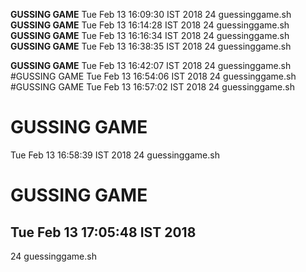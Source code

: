 **GUSSING GAME**
Tue Feb 13 16:09:30 IST 2018
24 guessinggame.sh
**GUSSING GAME**
Tue Feb 13 16:14:28 IST 2018
24 guessinggame.sh
**GUSSING GAME**
Tue Feb 13 16:16:34 IST 2018
24 guessinggame.sh
**GUSSING GAME**
Tue Feb 13 16:38:35 IST 2018
24 guessinggame.sh

**GUSSING GAME**
Tue Feb 13 16:42:07 IST 2018
24 guessinggame.sh
#GUSSING GAME
Tue Feb 13 16:54:06 IST 2018
24 guessinggame.sh
#GUSSING GAME
Tue Feb 13 16:57:02 IST 2018
24 guessinggame.sh
# GUSSING GAME
Tue Feb 13 16:58:39 IST 2018
24 guessinggame.sh
# GUSSING GAME
Tue Feb 13 17:05:48 IST 2018
-
24 guessinggame.sh
